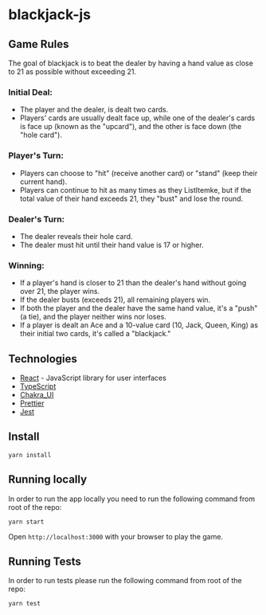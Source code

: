 # blackjack-js

## Game Rules

The goal of blackjack is to beat the dealer by having a hand value as close to 21 as possible without exceeding 21.

### Initial Deal:

- The player and the dealer, is dealt two cards.
- Players' cards are usually dealt face up, while one of the dealer's cards is face up (known as the "upcard"), and the other is face down (the "hole card").

### Player's Turn:

- Players can choose to "hit" (receive another card) or "stand" (keep their current hand).
- Players can continue to hit as many times as they ListItemke, but if the total value of their hand exceeds 21, they "bust" and lose the round.

### Dealer's Turn:

- The dealer reveals their hole card.
- The dealer must hit until their hand value is 17 or higher.

### Winning:

- If a player's hand is closer to 21 than the dealer's hand without going over 21, the player wins.
- If the dealer busts (exceeds 21), all remaining players win.
- If both the player and the dealer have the same hand value, it's a "push" (a tie), and the player neither wins nor loses.
- If a player is dealt an Ace and a 10-value card (10, Jack, Queen, King) as their initial two cards, it's called a "blackjack."

## Technologies

- [React](https://reactjs.org) - JavaScript library for user interfaces
- [TypeScript](https://www.typescriptlang.org)
- [Chakra_UI](https://chakra-ui.com)
- [Prettier](https://prettier.io)
- [Jest](https://jestjs.io)

## Install

```
yarn install
```

## Running locally

In order to run the app locally you need to run the following command from root of the repo:

```
yarn start
```

Open `http://localhost:3000` with your browser to play the game.

## Running Tests

In order to run tests please run the following command from root of the repo:

```
yarn test
```
